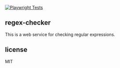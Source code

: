 [![Playwright Tests](https://github.com/reinasroom/regex-checker/actions/workflows/playwright.yml/badge.svg)](https://github.com/reinasroom/regex-checker/actions/workflows/playwright.yml)

## regex-checker

This is a web service for checking regular expressions.

## license

MIT